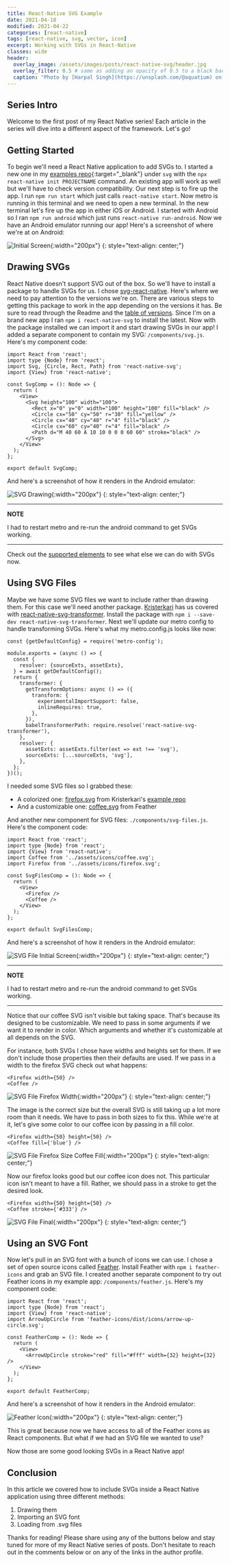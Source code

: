 ```yaml
---
title: React-Native SVG Example
date: 2021-04-10
modified: 2021-04-22
categories: [react-native]
tags: [react-native, svg, vector, icon]
excerpt: Working with SVGs in React-Native
classes: wide
header:
  overlay_image: /assets/images/posts/react-native-svg/header.jpg
  overlay_filter: 0.5 # same as adding an opacity of 0.5 to a black background
  caption: "Photo by [Harpal Singh](https://unsplash.com/@aquatium) on [Unsplash](https://unsplash.com)"
---
```


## Series Intro

Welcome to the first post of my React Native series! Each article in the series will dive into a different aspect of the framework. Let's go!

## Getting Started

To begin we'll need a React Native application to add SVGs to. I started a new one in my [examples repo](https://gitlab.com/stephen.cavender/react-native-examples){:target="\_blank"} under `svg` with the `npx react-native init PROJECTNAME` command. An existing app will work as well but we'll have to check version compatibility. Our next step is to fire up the app. I run `npm run start` which just calls `react-native start`. Now metro is running in this terminal and we need to open a new terminal. In the new terminal let's fire up the app in either iOS or Android. I started with Android so I ran `npm run android` which just runs `react-native run-android`. Now we have an Android emulator running our app! Here's a screenshot of where we're at on Android:

![Initial Screen](/assets/images/posts/react-native-svg/init.png "Initial Screen"){:width="200px"}
{: style="text-align: center;"}

## Drawing SVGs

React Native doesn't support SVG out of the box. So we'll have to install a package to handle SVGs for us. I chose [svg-react-native](https://github.com/react-native-svg/react-native-svg). Here's where we need to pay attention to the versions we're on. There are various steps to getting this package to work in the app depending on the versions it has. Be sure to read through the Readme and the [table of versions](https://github.com/react-native-svg/react-native-svg#notice). Since I'm on a brand new app I ran `npm i react-native-svg` to install the latest. Now with the package installed we can import it and start drawing SVGs in our app! I added a separate component to contain my SVG: `/components/svg.js`. Here's my component code:

```
import React from 'react';
import type {Node} from 'react';
import Svg, {Circle, Rect, Path} from 'react-native-svg';
import {View} from 'react-native';

const SvgComp = (): Node => {
  return (
    <View>
      <Svg height="100" width="100">
        <Rect x="0" y="0" width="100" height="100" fill="black" />
        <Circle cx="50" cy="50" r="30" fill="yellow" />
        <Circle cx="40" cy="40" r="4" fill="black" />
        <Circle cx="60" cy="40" r="4" fill="black" />
        <Path d="M 40 60 A 10 10 0 0 0 60 60" stroke="black" />
      </Svg>
    </View>
  );
};

export default SvgComp;
```

And here's a screenshot of how it renders in the Android emulator:

![SVG Drawing](/assets/images/posts/react-native-svg/drawing.png "SVG Drawing"){:width="200px"}
{: style="text-align: center;"}

---

**NOTE**

I had to restart metro and re-run the android command to get SVGs working.

---

Check out the [supported elements](https://github.com/react-native-svg/react-native-svg#supported-elements) to see what else we can do with SVGs now.

## Using SVG Files

Maybe we have some SVG files we want to include rather than drawing them. For this case we'll need another package. [Kristerkari](https://github.com/kristerkari) has us covered with [react-native-svg-transformer](https://github.com/kristerkari/react-native-svg-transformer). Install the package with `npm i --save-dev react-native-svg-transformer`. Next we'll update our metro config to handle transforming SVGs. Here's what my metro.config.js looks like now:

```
const {getDefaultConfig} = require('metro-config');

module.exports = (async () => {
  const {
    resolver: {sourceExts, assetExts},
  } = await getDefaultConfig();
  return {
    transformer: {
      getTransformOptions: async () => ({
        transform: {
          experimentalImportSupport: false,
          inlineRequires: true,
        },
      }),
      babelTransformerPath: require.resolve('react-native-svg-transformer'),
    },
    resolver: {
      assetExts: assetExts.filter(ext => ext !== 'svg'),
      sourceExts: [...sourceExts, 'svg'],
    },
  };
})();
```

I needed some SVG files so I grabbed these:

- A colorized one: [firefox.svg](https://raw.githubusercontent.com/kristerkari/react-native-svg-example/master/logos/firefox.svg) from Kristerkari's [example repo](https://github.com/kristerkari/react-native-svg-example)
- And a customizable one: [coffee.svg](https://feathericons.com/?query=coffee) from Feather

And another new component for SVG files: `./components/svg-files.js`. Here's the component code:

```
import React from 'react';
import type {Node} from 'react';
import {View} from 'react-native';
import Coffee from '../assets/icons/coffee.svg';
import Firefox from '../assets/icons/firefox.svg';

const SvgFilesComp = (): Node => {
  return (
    <View>
      <Firefox />
      <Coffee />
    </View>
  );
};

export default SvgFilesComp;
```

And here's a screenshot of how it renders in the Android emulator:

![SVG File Initial Screen](/assets/images/posts/react-native-svg/file-1.png "SVG File Initial Screen"){:width="200px"}
{: style="text-align: center;"}

---

**NOTE**

I had to restart metro and re-run the android command to get SVGs working.

---

Notice that our coffee SVG isn't visible but taking space. That's because its designed to be customizable. We need to pass in some arguments if we want it to render in color. Which arguments and whether it's customizable at all depends on the SVG.

For instance, both SVGs I chose have widths and heights set for them. If we don't include those properties then their defaults are used. If we pass in a width to the firefox SVG check out what happens:

```
<Firefox width={50} />
<Coffee />
```

![SVG File Firefox Width](/assets/images/posts/react-native-svg/file-2.png "SVG File Firefox Width"){:width="200px"}
{: style="text-align: center;"}

The image is the correct size but the overall SVG is still taking up a lot more room than it needs. We have to pass in both sizes to fix this. While we're at it, let's give some color to our coffee icon by passing in a fill color.

```
<Firefox width={50} height={50} />
<Coffee fill={'blue'} />
```

![SVG File Firefox Size Coffee Fill](/assets/images/posts/react-native-svg/file-3.png "SVG File Firefox Size Coffee Fill"){:width="200px"}
{: style="text-align: center;"}

Now our firefox looks good but our coffee icon does not. This particular icon isn't meant to have a fill. Rather, we should pass in a stroke to get the desired look.

```
<Firefox width={50} height={50} />
<Coffee stroke={'#333'} />
```

![SVG File Final](/assets/images/posts/react-native-svg/file-4.png "SVG File Final"){:width="200px"}
{: style="text-align: center;"}

## Using an SVG Font

Now let's pull in an SVG font with a bunch of icons we can use. I chose a set of open source icons called [Feather](https://feathericons.com/). Install Feather with `npm i feather-icons` and grab an SVG file. I created another separate component to try out Feather icons in my example app: `/components/feather.js`. Here's my component code:

```
import React from 'react';
import type {Node} from 'react';
import {View} from 'react-native';
import ArrowUpCircle from 'feather-icons/dist/icons/arrow-up-circle.svg';

const FeatherComp = (): Node => {
  return (
    <View>
      <ArrowUpCircle stroke="red" fill="#fff" width={32} height={32} />
    </View>
  );
};

export default FeatherComp;
```

And here's a screenshot of how it renders in the Android emulator:

![Feather Icon](/assets/images/posts/react-native-svg/feather-1.png "Feather Icon"){:width="200px"}
{: style="text-align: center;"}

This is great because now we have access to all of the Feather icons as React components. But what if we had an SVG file we wanted to use?

Now those are some good looking SVGs in a React Native app!

## Conclusion

In this article we covered how to include SVGs inside a React Native application using three different methods:

1. Drawing them
2. Importing an SVG font
3. Loading from .svg files

Thanks for reading! Please share using any of the buttons below and stay tuned for more of my React Native series of posts. Don't hesitate to reach out in the comments below or on any of the links in the author profile.
